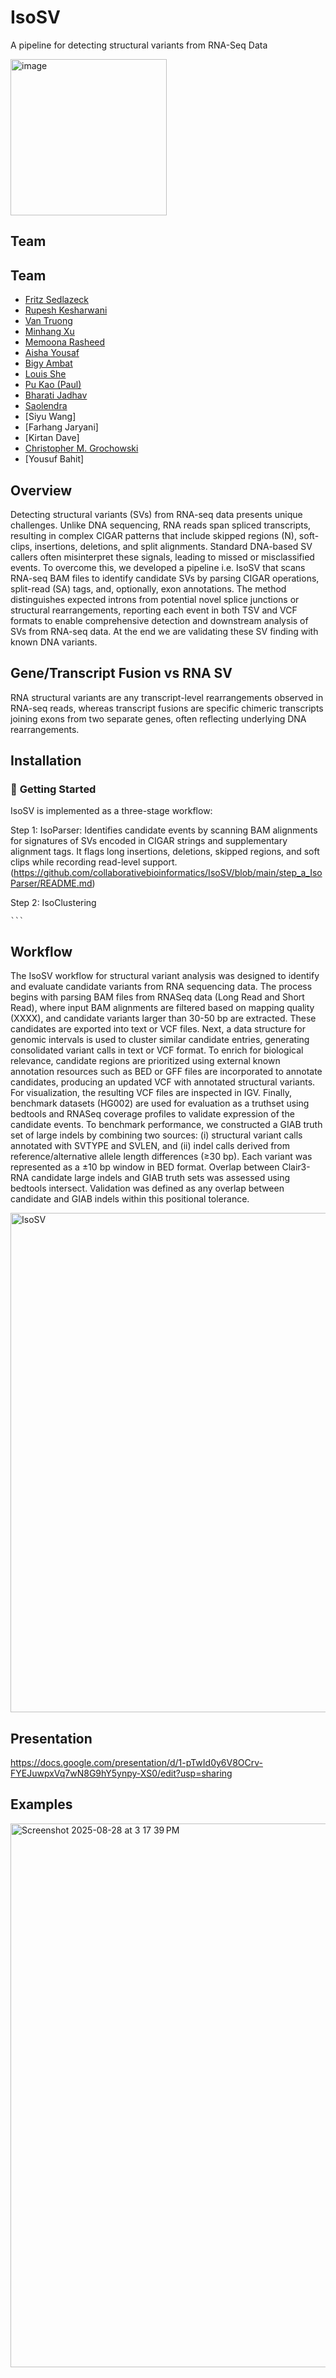 # IsoSV
A pipeline for detecting structural variants from RNA-Seq Data

<img width="250" height="250" alt="image" src="https://github.com/user-attachments/assets/0a7a755e-688c-418d-8018-4077c9115364" />

## Team
## Team
- [Fritz Sedlazeck](https://github.com/fritzsedlazeck)
- [Rupesh Kesharwani](https://github.com/unique379r)
- [Van Truong](https://github.com/van-truong)
- [Minhang Xu](https://github.com/MinhangXu)
- [Memoona Rasheed](https://github.com/MemoonaRasheed)
- [Aisha Yousaf](https://github.com/AishaYousaf)
- [Bigy Ambat](https://github.com/bigyambat)
- [Louis She](https://github.com/snakesch)
- [Pu Kao (Paul)](https://github.com/isthatgopro)
- [Bharati Jadhav](https://github.com/bharatij)
- [Saolendra](https://github.com/sailepradh)
- [Siyu Wang]
- [Farhang Jaryani]
- [Kirtan Dave]
- [Christopher M. Grochowski](https://github.com/cgrochowski)
- [Yousuf Bahit]


## Overview

Detecting structural variants (SVs) from RNA-seq data presents unique challenges. Unlike DNA sequencing, RNA reads span spliced transcripts, resulting in complex CIGAR patterns that include skipped regions (N), soft-clips, insertions, deletions, and split alignments. Standard DNA-based SV callers often misinterpret these signals, leading to missed or misclassified events. To overcome this, we developed a pipeline i.e. IsoSV that scans RNA-seq BAM files to identify candidate SVs by parsing CIGAR operations, split-read (SA) tags, and, optionally, exon annotations. The method distinguishes expected introns from potential novel splice junctions or structural rearrangements, reporting each event in both TSV and VCF formats to enable comprehensive detection and downstream analysis of SVs from RNA-seq data. At the end we are validating these SV finding with known DNA variants. 

## Gene/Transcript Fusion vs RNA SV

RNA structural variants are any transcript-level rearrangements observed in RNA-seq reads, whereas transcript fusions are specific chimeric transcripts joining exons from two separate genes, often reflecting underlying DNA rearrangements.

## Installation

### 🚀 **Getting Started**

IsoSV is implemented as a three-stage workflow:

Step 1: IsoParser: Identifies candidate events by scanning BAM alignments for signatures of SVs encoded in CIGAR strings and supplementary alignment tags. It flags long insertions, deletions, skipped regions, and soft clips while recording read-level support.
(https://github.com/collaborativebioinformatics/IsoSV/blob/main/step_a_IsoParser/README.md)

Step 2: IsoClustering 





    ```

## Workflow

The IsoSV workflow for structural variant analysis was designed to identify and evaluate candidate variants from RNA sequencing data. The process begins with parsing BAM files from RNASeq data (Long Read and Short Read), where input BAM alignments are filtered based on mapping quality (XXXX), and candidate variants larger than 30-50 bp are extracted. These candidates are exported into text or VCF files. Next, a data structure for genomic intervals is used to cluster similar candidate entries, generating consolidated variant calls in text or VCF format. To enrich for biological relevance, candidate regions are prioritized using external known annotation resources such as BED or GFF files are incorporated to annotate candidates, producing an updated VCF with annotated structural variants. For visualization, the resulting VCF files are inspected in IGV. Finally, benchmark datasets (HG002) are used for evaluation as a truthset using bedtools and RNASeq coverage profiles to validate expression of the candidate events. To benchmark performance, we constructed a GIAB truth set of large indels by combining two sources: (i) structural variant calls annotated with SVTYPE and SVLEN, and (ii) indel calls derived from reference/alternative allele length differences (≥30 bp). Each variant was represented as a ±10 bp window in BED format. Overlap between Clair3-RNA candidate large indels and GIAB truth sets was assessed using bedtools intersect. Validation was defined as any overlap between candidate and GIAB indels within this positional tolerance.

<img width="1026" height="799" alt="IsoSV" src="https://github.com/user-attachments/assets/38bc9eb9-8306-4a79-b0bf-d975375897a9" />

## Presentation

https://docs.google.com/presentation/d/1-pTwId0y6V8OCrv-FYEJuwpxVq7wN8G9hY5ynpy-XS0/edit?usp=sharing

## Examples

<img width="1466" height="870" alt="Screenshot 2025-08-28 at 3 17 39 PM" src="https://github.com/user-attachments/assets/49a444be-b40e-4d44-9d59-4b623191f727" />






